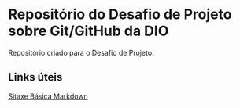 # Repositório do Desafio de Projeto sobre Git/GitHub da DIO
Repositório criado para o Desafio de Projeto.

## Links úteis
[Sitaxe Básica Markdown](https://www.markdownguide.org/basic-syntax/)
